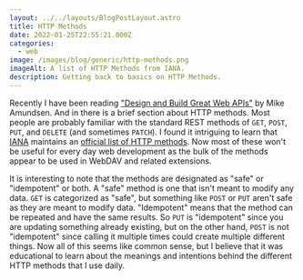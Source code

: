 ```yaml
---
layout: ../../layouts/BlogPostLayout.astro
title: HTTP Methods
date: 2022-01-25T22:55:21.000Z
categories:
  - web
image: /images/blog/generic/http-methods.png
imageAlt: A list of HTTP Methods from IANA.
description: Getting back to basics on HTTP Methods.
---
```


Recently I have been reading ["Design and Build Great Web APIs"](https://pragprog.com/titles/maapis/design-and-build-great-web-apis/) by Mike Amundsen. And in there is a brief section
about HTTP methods. Most people are probably familiar with the standard REST methods
of `GET`, `POST`, `PUT`, and `DELETE` (and sometimes `PATCH`). I found it intriguing
to learn that [IANA](https://www.iana.org/) maintains an
[official list of HTTP methods](https://www.iana.org/assignments/http-methods/http-methods.xhtml).
Now most of these won't be useful for every day web development as the bulk of the
methods appear to be used in WebDAV and related extensions.

It is interesting to note that the methods are designated as "safe" or "idempotent"
or both. A "safe" method is one that isn't meant to modify any data. `GET` is
categorized as "safe", but something like `POST` or `PUT` aren't safe as they are
meant to modify data. "Idempotent" means that the method can be repeated and have
the same results. So `PUT` is "idempotent" since you are updating something already
existing, but on the other hand, `POST` is not "idempotent" since calling it multiple
times could create multiple different things. Now all of this seems like common sense,
but I believe that it was educational to learn about the meanings and intentions behind the
different HTTP methods that I use daily.
